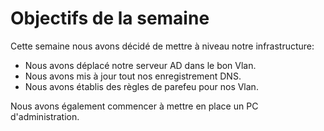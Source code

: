 # Objectifs de la semaine

Cette semaine nous avons décidé de mettre à niveau notre infrastructure:

- Nous avons déplacé notre serveur AD dans le bon Vlan.
- Nous avons mis à jour tout nos enregistrement DNS.
- Nous avons établis des règles de parefeu pour nos Vlan.

Nous avons également commencer à mettre en place un PC d'administration.